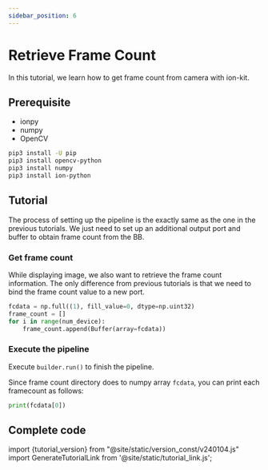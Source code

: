 ```yaml
---
sidebar_position: 6
---
```


# Retrieve Frame Count

In this tutorial, we learn how to get frame count from camera with ion-kit.

## Prerequisite

* ionpy 
* numpy
* OpenCV

```bash
pip3 install -U pip
pip3 install opencv-python
pip3 install numpy
pip3 install ion-python
```

## Tutorial

The process of setting up the pipeline is the exactly same as the one in the previous tutorials. We just need to set up an additional output port and buffer to obtain frame count from the BB.

### Get frame count 

While displaying image, we also want to retrieve the frame count information. The only difference from previous tutorials is that we need to bind the frame count value to a new port.

```python
fcdata = np.full((1), fill_value=0, dtype=np.uint32)
frame_count = []
for i in range(num_device):
    frame_count.append(Buffer(array=fcdata))
```


### Execute the pipeline

Execute `builder.run()` to finish the pipeline.

Since frame count directory does to numpy array `fcdata`, you can print each framecount as follows:

```python
print(fcdata[0])
```


## Complete code

import {tutorial_version} from "@site/static/version_const/v240104.js"
import GenerateTutorialLink from '@site/static/tutorial_link.js';

<GenerateTutorialLink language="python" tag={tutorial_version} tutorialfile="tutorial3_getting_frame_count" />
